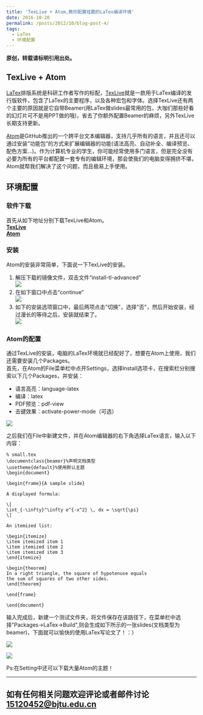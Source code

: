 ```yaml
---
title: 'TexLive + Atom,教你配置炫酷的LaTex编译环境'
date: 2016-10-20
permalink: /posts/2012/10/blog-post-4/
tags:
  - LaTex
  - 环境配置
---
```


**原创，转载请标明引用出处。**

## TexLive + Atom

[LaTex](https://en.wikipedia.org/wiki/LaTeX)排版系统是科研工作者写作的标配，[TexLive](https://en.wikipedia.org/wiki/TeX_Live)就是一款用于LaTex编译的发行版软件，包含了LaTex的主要程序，以及各种宏包和字体。选择TexLive还有两个主要的原因就是它自带Beamer(用LaTex做slides最常用的包，大咖们那些好看的幻灯片可不是用PPT做的哦)，省去了你额外配置Beamer的麻烦，另外TexLive长期支持更新。  

[Atom](https://atom.io/)是GitHub推出的一个跨平台文本编辑器，支持几乎所有的语言，并且还可以通过安装“功能包”的方式来扩展编辑器的功能(语法高亮、自动补全、编译预览、配色方案...)。作为计算机专业的学生，你可能经常使用多门语言，但是完全没有必要为所有的平台都配置一套专有的编辑环境，那会使我们的电脑变得拥挤不堪，Atom就帮我们解决了这个问题，而且极易上手使用。

## 环境配置

### 软件下载

首先从如下地址分别下载TexLive和Atom。  
**[TexLive](https://pan.baidu.com/s/1eSuS71w#list/path=%2F)**    
**[Atom](https://github-cloud.s3.amazonaws.com/releases/3228505/156b3c88-9484-11e6-89ac-4b9033378650.exe?X-Amz-Algorithm=AWS4-HMAC-SHA256&X-Amz-Credential=AKIAISTNZFOVBIJMK3TQ%2F20161020%2Fus-east-1%2Fs3%2Faws4_request&X-Amz-Date=20161020T132923Z&X-Amz-Expires=300&X-Amz-Signature=4dc7e17c2f72eba11614243cfbb5c9b599f3fe977ecad8d155d758c29b6c324d&X-Amz-SignedHeaders=host&actor_id=7368805&response-content-disposition=attachment%3B%20filename%3DAtomSetup.exe&response-content-type=application%2Foctet-stream)**  

### 安装  

Atom的安装非常简单，下面说一下TexLive的安装。  

1. 解压下载的镜像文件，双击文件“install-tl-advanced”  
![](http://ww1.sinaimg.cn/large/535663c3gw1f8z2rjx015j20mr0fkdjk.jpg)  
2. 在如下窗口中点击“continue”  
![](http://ww2.sinaimg.cn/large/535663c3gw1f8z2sw5jjjj208r04caag.jpg)  
3. 如下的安装选项窗口中，最后两项点击"切换"，选择"否"，然后开始安装，经过漫长的等待之后，安装就结束了。  
![](http://ww4.sinaimg.cn/large/535663c3gw1f8z2x2agd5j20fc0egq5j.jpg)  


### Atom的配置

通过TexLive的安装，电脑的LaTex环境就已经配好了，想要在Atom上使用，我们还需要安装几个Packages。  
首先，在Atom的File菜单栏中点开Settings，选择Install选项卡，在搜索栏分别搜索以下几个Packages，并安装：  
* 语言高亮：language-latex  
* 编译：latex
* PDF预览：pdf-view
* 击键效果：activate-power-mode（可选）

![](http://ww3.sinaimg.cn/large/535663c3gw1f8z3miaprrj20u30dmdiq.jpg)

之后我们在File中新建文件，并在Atom编辑器的右下角选择LaTex语言，输入以下内容：

```
% small.tex
\documentclass{beamer}%声明文档类型
\usetheme{default}%使用默认主题
\begin{document}

\begin{frame}{A sample slide}

A displayed formula:

\[
\int_{-\infty}^\infty e^{-x^2} \, dx = \sqrt{\pi}
\]

An itemized list:

\begin{itemize}
\item itemized item 1
\item itemized item 2
\item itemized item 3
\end{itemize}

\begin{theorem}
In a right triangle, the square of hypotenuse equals
the sum of squares of two other sides.
\end{theorem}

\end{frame}

\end{document}
```

输入完成后，新建一个测试文件夹，将文件保存在该路径下，在菜单栏中选择"Packages->LaTex->Build",则会生成如下所示的一张slides(文档类型为beamer)，下面就可以愉快的使用LaTex写论文了！：）

![](http://ww1.sinaimg.cn/large/535663c3gw1f8z3njkzhfj20nq0hsmyc.jpg)

![](http://ww3.sinaimg.cn/large/535663c3gw1f8z3rfhwqig20e607m4qq.gif)

Ps:在Setting中还可以下载大量Atom的主题！

---------------------------------------------------
**如有任何相关问题欢迎评论或者邮件讨论<15120452@bjtu.edu.cn>**
------
